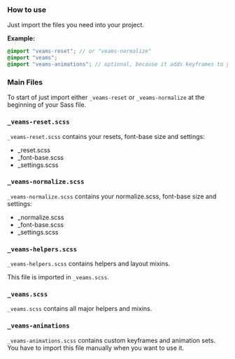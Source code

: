 ### How to use

Just import the files you need into your project.

**Example:**

``` scss
@import "veams-reset"; // or "veams-normalize"
@import "veams";
@import "veams-animations"; // optional, because it adds keyframes to your css
```

### Main Files

To start of just import either `_veams-reset` or `_veams-normalize` at the beginning of your Sass file.

### `_veams-reset.scss`

`_veams-reset.scss` contains your resets, font-base size and settings: 
- _reset.scss
- _font-base.scss
- _settings.scss

### `_veams-normalize.scss`

`_veams-normalize.scss` contains your normalize.scss, font-base size and settings: 
- _normalize.scss
- _font-base.scss
- _settings.scss

### `_veams-helpers.scss`

`_veams-helpers.scss` contains helpers and layout mixins.

This file is imported in `_veams.scss`.

### `_veams.scss`

`_veams.scss` contains all major helpers and mixins.

### `_veams-animations`

`_veams-animations.scss` contains custom keyframes and animation sets. You have to import this file manually when you want to use it.